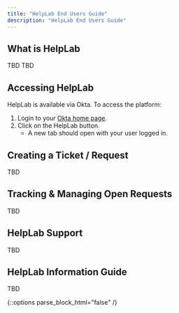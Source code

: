 ```yaml
---
title: "HelpLab End Users Guide"
description: "HelpLab End Users Guide"
---
```


<link rel="stylesheet" type="text/css" href="/stylesheets/biztech.css" />

## What is HelpLab

TBD
TBD

## Accessing HelpLab

HelpLab is available via Okta. To access the platform:
1. Login to your [Okta home page](https://gitlab.okta.com/app/UserHome#).
1. Click on the HelpLab button.
   - A new tab should open with your user logged in.

## Creating a Ticket / Request

TBD

## Tracking & Managing Open Requests

TBD

## HelpLab Support

TBD

## HelpLab Information Guide

TBD


{::options parse_block_html="false" /}
